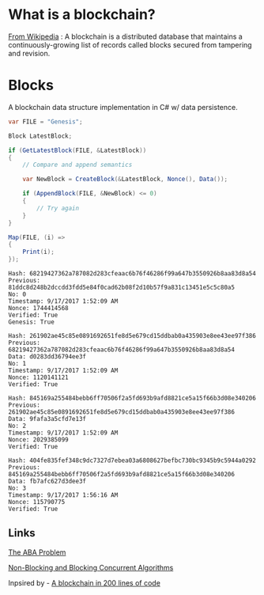 # What is a blockchain?

[From Wikipedia](https://en.wikipedia.org/wiki/Blockchain) : A blockchain is a distributed database that maintains a continuously-growing list of records called blocks secured from tampering and revision.


# Blocks

A blockchain data structure implementation in C# w/ data persistence.

```csharp
var FILE = "Genesis";

Block LatestBlock;

if (GetLatestBlock(FILE, &LatestBlock))
{
    // Compare and append semantics

    var NewBlock = CreateBlock(&LatestBlock, Nonce(), Data());

    if (AppendBlock(FILE, &NewBlock) <= 0)
    {
        // Try again
    }
}
```

```csharp
Map(FILE, (i) => 
{
    Print(i);
});
```

```
Hash: 68219427362a787082d283cfeaac6b76f46286f99a647b3550926b8aa83d8a54
Previous: 81ddc8d248b2dccdd3fdd5e84f0cad62b08f2d10b57f9a831c13451e5c5c80a5
No: 0
Timestamp: 9/17/2017 1:52:09 AM
Nonce: 1744414568
Verified: True
Genesis: True

Hash: 261902ae45c85e0891692651fe8d5e679cd15ddbab0a435903e8ee43ee97f386
Previous: 68219427362a787082d283cfeaac6b76f46286f99a647b3550926b8aa83d8a54
Data: d0283dd36794ee3f
No: 1
Timestamp: 9/17/2017 1:52:09 AM
Nonce: 1120141121
Verified: True

Hash: 845169a255484bebb6ff70506f2a5fd693b9afd8821ce5a15f66b3d08e340206
Previous: 261902ae45c85e0891692651fe8d5e679cd15ddbab0a435903e8ee43ee97f386
Data: 9fafa3a5cfd7e13f
No: 2
Timestamp: 9/17/2017 1:52:09 AM
Nonce: 2029385099
Verified: True

Hash: 404fe835fef348c9dc7327d7ebea03a6808627befbc730bc9345b9c5944a0292
Previous: 845169a255484bebb6ff70506f2a5fd693b9afd8821ce5a15f66b3d08e340206
Data: fb7afc627d3dee3f
No: 3
Timestamp: 9/17/2017 1:56:16 AM
Nonce: 115790775
Verified: True
```

## Links

[The ABA Problem](https://en.wikipedia.org/wiki/ABA_problem)

[Non-Blocking and Blocking Concurrent Algorithms](http://www.research.ibm.com/people/m/michael/podc-1996.pdf)

Inpsired by - [A blockchain in 200 lines of code](https://medium.com/@lhartikk/a-blockchain-in-200-lines-of-code-963cc1cc0e54)
